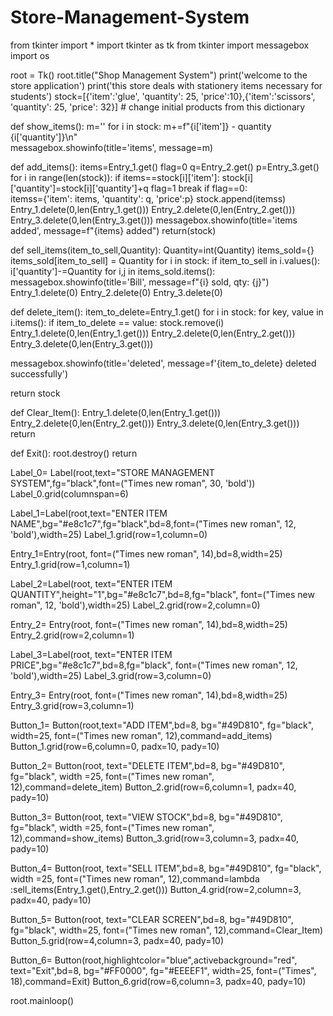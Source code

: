 # Store-Management-System
from tkinter import *
import tkinter as tk
from tkinter import messagebox
import os


root = Tk()
root.title("Shop Management System")
print('welcome to the store application')
print('this store deals with stationery items necessary for students')
stock=[{'item':'glue', 'quantity': 25, 'price':10},{'item':'scissors', 'quantity': 25, 'price': 32}] # change initial products from this dictionary

def show_items():
  m=''
  for i in stock:
    m+=f"{i['item']} - quantity  {i['quantity']}\n"  
  messagebox.showinfo(title='items', message=m)
    

def add_items():
  items=Entry_1.get()
  flag=0
  q=Entry_2.get()
  p=Entry_3.get()
  for i in range(len(stock)):
    if items==stock[i]['item']:
        stock[i]['quantity']=stock[i]['quantity']+q
        flag=1
        break
  if flag==0:  
    itemss={'item': items, 'quantity': q, 'price':p}
    stock.append(itemss)
  Entry_1.delete(0,len(Entry_1.get()))
  Entry_2.delete(0,len(Entry_2.get()))
  Entry_3.delete(0,len(Entry_3.get()))
  messagebox.showinfo(title='items added', message=f"{items} added")
  return(stock)

def sell_items(item_to_sell,Quantity):
  Quantity=int(Quantity)
  items_sold={}
  items_sold[item_to_sell] = Quantity
  for i in stock:
    if item_to_sell in i.values():
      i['quantity']-=Quantity
  for i,j in items_sold.items():
   messagebox.showinfo(title='Bill', message=f"{i} sold, qty: {j}")
  Entry_1.delete(0)
  Entry_2.delete(0)
  Entry_3.delete(0)


def delete_item():
  item_to_delete=Entry_1.get()
  for i in stock:
    for key, value in i.items():
      if item_to_delete == value:
        stock.remove(i)
  Entry_1.delete(0,len(Entry_1.get()))
  Entry_2.delete(0,len(Entry_2.get()))
  Entry_3.delete(0,len(Entry_3.get()))
        
  messagebox.showinfo(title='deleted', message=f'{item_to_delete} deleted successfully')

  return stock

def Clear_Item():
  Entry_1.delete(0,len(Entry_1.get()))
  Entry_2.delete(0,len(Entry_2.get()))
  Entry_3.delete(0,len(Entry_3.get()))
  return 

def Exit():
  root.destroy()
  return

Label_0= Label(root,text="STORE MANAGEMENT SYSTEM",fg="black",font=("Times new roman", 30, 'bold'))
Label_0.grid(columnspan=6)
               
Label_1=Label(root,text="ENTER ITEM NAME",bg="#e8c1c7",fg="black",bd=8,font=("Times new roman", 12, 'bold'),width=25)
Label_1.grid(row=1,column=0)

Entry_1=Entry(root, font=("Times new roman", 14),bd=8,width=25)
Entry_1.grid(row=1,column=1)
 
Label_2=Label(root, text="ENTER ITEM QUANTITY",height="1",bg="#e8c1c7",bd=8,fg="black", font=("Times new roman", 12, 'bold'),width=25)
Label_2.grid(row=2,column=0)

Entry_2= Entry(root, font=("Times new roman", 14),bd=8,width=25)
Entry_2.grid(row=2,column=1)
 
Label_3=Label(root, text="ENTER ITEM PRICE",bg="#e8c1c7",bd=8,fg="black", font=("Times new roman", 12, 'bold'),width=25)
Label_3.grid(row=3,column=0)

Entry_3= Entry(root, font=("Times new roman", 14),bd=8,width=25)
Entry_3.grid(row=3,column=1)
               
Button_1= Button(root,text="ADD ITEM",bd=8, bg="#49D810", fg="black", width=25, font=("Times new roman", 12),command=add_items)
Button_1.grid(row=6,column=0, padx=10, pady=10)

Button_2= Button(root, text="DELETE ITEM",bd=8, bg="#49D810", fg="black", width =25, font=("Times new roman", 12),command=delete_item)
Button_2.grid(row=6,column=1, padx=40, pady=10)

Button_3= Button(root, text="VIEW STOCK",bd=8, bg="#49D810", fg="black", width =25, font=("Times new roman", 12),command=show_items)
Button_3.grid(row=3,column=3, padx=40, pady=10)

Button_4= Button(root, text="SELL ITEM",bd=8, bg="#49D810", fg="black", width =25, font=("Times new roman", 12),command=lambda :sell_items(Entry_1.get(),Entry_2.get()))
Button_4.grid(row=2,column=3, padx=40, pady=10)

Button_5= Button(root, text="CLEAR SCREEN",bd=8, bg="#49D810", fg="black", width=25, font=("Times new roman", 12),command=Clear_Item)
Button_5.grid(row=4,column=3, padx=40, pady=10)

Button_6= Button(root,highlightcolor="blue",activebackground="red", text="Exit",bd=8, bg="#FF0000", fg="#EEEEF1", width=25, font=("Times", 18),command=Exit)
Button_6.grid(row=6,column=3, padx=40, pady=10)


 
root.mainloop()
